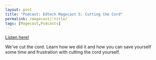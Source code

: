 ```yaml
---
layout: post
title: "Podcast: Edtech Magecast 5: Cutting the Cord"
permalink: /magecast/:title/
tags: [Magecast,Podcasts]
---
```

[Listen here!](https://www.edtechmage.com/edtech-mages-podcast/2018/3/15/l62prii3kcmwa53eseudqlaebenltm)

We've cut the cord. Learn how we did it and how you can save yourself some time and frustration with cutting the cord yourself.